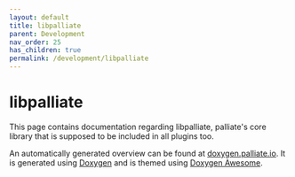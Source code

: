 ```yaml
---
layout: default
title: libpalliate
parent: Development
nav_order: 25
has_children: true
permalink: /development/libpalliate
---
```


# libpalliate

This page contains documentation regarding libpalliate, palliate's core library that is supposed to be included in all plugins too.

An automatically generated overview can be found at [doxygen.palliate.io](https://doxygen.palliate.io/). It is generated using [Doxygen](https://doxygen.nl) and is themed using [Doxygen Awesome](https://github.com/jothepro/doxygen-awesome-css).
